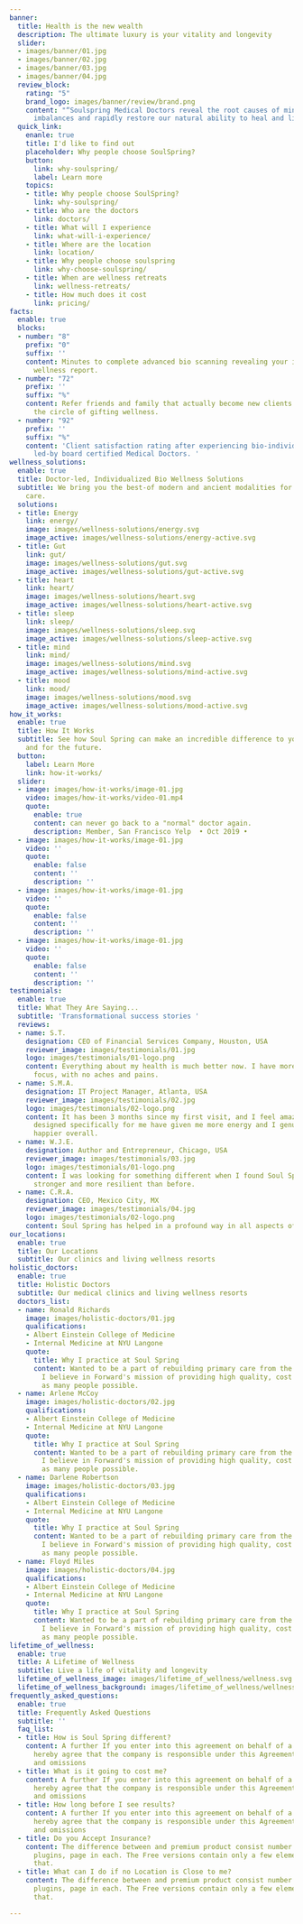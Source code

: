 ```yaml
---
banner:
  title: Health is the new wealth
  description: The ultimate luxury is your vitality and longevity
  slider:
  - images/banner/01.jpg
  - images/banner/02.jpg
  - images/banner/03.jpg
  - images/banner/04.jpg
  review_block:
    rating: "5"
    brand_logo: images/banner/review/brand.png
    content: "“Soulspring Medical Doctors reveal the root causes of mind-body-energy
      imbalances and rapidly restore our natural ability to heal and live well beyond.”"
  quick_link:
    enanle: true
    title: I'd like to find out
    placeholder: Why people choose SoulSpring?
    button:
      link: why-soulspring/
      label: Learn more
    topics:
    - title: Why people choose SoulSpring?
      link: why-soulspring/
    - title: Who are the doctors
      link: doctors/
    - title: What will I experience
      link: what-will-i-experience/
    - title: Where are the location
      link: location/
    - title: Why people choose soulspring
      link: why-choose-soulspring/
    - title: When are wellness retreats
      link: wellness-retreats/
    - title: How much does it cost
      link: pricing/
facts:
  enable: true
  blocks:
  - number: "8"
    prefix: "0"
    suffix: ''
    content: Minutes to complete advanced bio scanning revealing your individual bio
      wellness report.
  - number: "72"
    prefix: ''
    suffix: "%"
    content: Refer friends and family that actually become new clients and continue
      the circle of gifting wellness.
  - number: "92"
    prefix: ''
    suffix: "%"
    content: 'Client satisfaction rating after experiencing bio-individualized modalities
      led-by board certified Medical Doctors. '
wellness_solutions:
  enable: true
  title: Doctor-led, Individualized Bio Wellness Solutions
  subtitle: We bring you the best-of modern and ancient modalities for holistic health
    care.
  solutions:
  - title: Energy
    link: energy/
    image: images/wellness-solutions/energy.svg
    image_active: images/wellness-solutions/energy-active.svg
  - title: Gut
    link: gut/
    image: images/wellness-solutions/gut.svg
    image_active: images/wellness-solutions/gut-active.svg
  - title: heart
    link: heart/
    image: images/wellness-solutions/heart.svg
    image_active: images/wellness-solutions/heart-active.svg
  - title: sleep
    link: sleep/
    image: images/wellness-solutions/sleep.svg
    image_active: images/wellness-solutions/sleep-active.svg
  - title: mind
    link: mind/
    image: images/wellness-solutions/mind.svg
    image_active: images/wellness-solutions/mind-active.svg
  - title: mood
    link: mood/
    image: images/wellness-solutions/mood.svg
    image_active: images/wellness-solutions/mood-active.svg
how_it_works:
  enable: true
  title: How It Works
  subtitle: See how Soul Spring can make an incredible difference to your health today
    and for the future.
  button:
    label: Learn More
    link: how-it-works/
  slider:
  - image: images/how-it-works/image-01.jpg
    video: images/how-it-works/video-01.mp4
    quote:
      enable: true
      content: can never go back to a "normal" doctor again.
      description: Member, San Francisco Yelp  • Oct 2019 •
  - image: images/how-it-works/image-01.jpg
    video: ''
    quote:
      enable: false
      content: ''
      description: ''
  - image: images/how-it-works/image-01.jpg
    video: ''
    quote:
      enable: false
      content: ''
      description: ''
  - image: images/how-it-works/image-01.jpg
    video: ''
    quote:
      enable: false
      content: ''
      description: ''
testimonials:
  enable: true
  title: What They Are Saying...
  subtitle: 'Transformational success stories '
  reviews:
  - name: S.T.
    designation: CEO of Financial Services Company, Houston, USA
    reviewer_image: images/testimonials/01.jpg
    logo: images/testimonials/01-logo.png
    content: Everything about my health is much better now. I have more energy and
      focus, with no aches and pains.
  - name: S.M.A.
    designation: IT Project Manager, Atlanta, USA
    reviewer_image: images/testimonials/02.jpg
    logo: images/testimonials/02-logo.png
    content: It has been 3 months since my first visit, and I feel amazing! The therapies
      designed specifically for me have given me more energy and I genuinely feel
      happier overall.
  - name: W.J.E.
    designation: Author and Entrepreneur, Chicago, USA
    reviewer_image: images/testimonials/03.jpg
    logo: images/testimonials/01-logo.png
    content: I was looking for something different when I found Soul Spring. I feel
      stronger and more resilient than before.
  - name: C.R.A.
    designation: CEO, Mexico City, MX
    reviewer_image: images/testimonials/04.jpg
    logo: images/testimonials/02-logo.png
    content: Soul Spring has helped in a profound way in all aspects of my health.
our_locations:
  enable: true
  title: Our Locations
  subtitle: Our clinics and living wellness resorts
holistic_doctors:
  enable: true
  title: Holistic Doctors
  subtitle: Our medical clinics and living wellness resorts
  doctors_list:
  - name: Ronald Richards
    image: images/holistic-doctors/01.jpg
    qualifications:
    - Albert Einstein College of Medicine
    - Internal Medicine at NYU Langone
    quote:
      title: Why I practice at Soul Spring
      content: Wanted to be a part of rebuilding primary care from the ground up.
        I believe in Forward's mission of providing high quality, cost effective care
        as many people possible.
  - name: Arlene McCoy
    image: images/holistic-doctors/02.jpg
    qualifications:
    - Albert Einstein College of Medicine
    - Internal Medicine at NYU Langone
    quote:
      title: Why I practice at Soul Spring
      content: Wanted to be a part of rebuilding primary care from the ground up.
        I believe in Forward's mission of providing high quality, cost effective care
        as many people possible.
  - name: Darlene Robertson
    image: images/holistic-doctors/03.jpg
    qualifications:
    - Albert Einstein College of Medicine
    - Internal Medicine at NYU Langone
    quote:
      title: Why I practice at Soul Spring
      content: Wanted to be a part of rebuilding primary care from the ground up.
        I believe in Forward's mission of providing high quality, cost effective care
        as many people possible.
  - name: Floyd Miles
    image: images/holistic-doctors/04.jpg
    qualifications:
    - Albert Einstein College of Medicine
    - Internal Medicine at NYU Langone
    quote:
      title: Why I practice at Soul Spring
      content: Wanted to be a part of rebuilding primary care from the ground up.
        I believe in Forward's mission of providing high quality, cost effective care
        as many people possible.
lifetime_of_wellness:
  enable: true
  title: A Lifetime of Wellness
  subtitle: Live a life of vitality and longevity
  lifetime_of_wellness_image: images/lifetime_of_wellness/wellness.svg
  lifetime_of_wellness_background: images/lifetime_of_wellness/wellness-bg.jpg
frequently_asked_questions:
  enable: true
  title: Frequently Asked Questions
  subtitle: ''
  faq_list:
  - title: How is Soul Spring different?
    content: A further If you enter into this agreement on behalf of a company, you
      hereby agree that the company is responsible under this Agreement for all actions
      and omissions
  - title: What is it going to cost me?
    content: A further If you enter into this agreement on behalf of a company, you
      hereby agree that the company is responsible under this Agreement for all actions
      and omissions
  - title: How long before I see results?
    content: A further If you enter into this agreement on behalf of a company, you
      hereby agree that the company is responsible under this Agreement for all actions
      and omissions
  - title: Do you Accept Insurance?
    content: The difference between and premium product consist number of components,
      plugins, page in each. The Free versions contain only a few elements and pages
      that.
  - title: What can I do if no Location is Close to me?
    content: The difference between and premium product consist number of components,
      plugins, page in each. The Free versions contain only a few elements and pages
      that.

---
```


